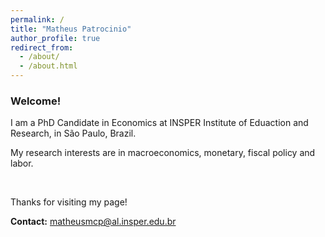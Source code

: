 ```yaml
---
permalink: /
title: "Matheus Patrocinio"
author_profile: true
redirect_from: 
  - /about/
  - /about.html
---
```


### Welcome!

I am a PhD Candidate in Economics at INSPER Institute of Eduaction and Research, in São Paulo, Brazil.

My research interests are in macroeconomics, monetary, fiscal policy and labor.

<p>&nbsp;</p> 
Thanks for visiting my page!


**Contact:** matheusmcp@al.insper.edu.br
